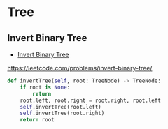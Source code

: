 # Tree

## Invert Binary Tree

+ [Invert Binary Tree](#invert-binary-tree)

https://leetcode.com/problems/invert-binary-tree/

``` python
def invertTree(self, root: TreeNode) -> TreeNode:
    if root is None:
        return
    root.left, root.right = root.right, root.left
    self.invertTree(root.left)
    self.invertTree(root.right)
    return root
```